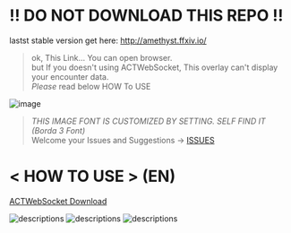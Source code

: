 # !! DO NOT DOWNLOAD THIS REPO !!

lastst stable version get here: http://amethyst.ffxiv.io/<br>
> ok, This Link... You can open browser.<br>
> but If you doesn't using ACTWebSocket, This overlay can't display your encounter data.<br>
> *Please* read below HOW To USE

![image](https://github.com/laiglinne-ff/Project_TheStone/blob/master/Amethyst/Honeycam%202017-12-09%2022-55-45.gif)
> *THIS IMAGE FONT IS CUSTOMIZED BY SETTING. SELF FIND IT (Borda 3 Font)*<br>
> Welcome your Issues and Suggestions → [ISSUES](https://github.com/laiglinne-ff/Project_TheStone/issues) 

# < HOW TO USE > (EN)
[ACTWebSocket Download](https://github.com/ZCube/ACTWebSocket/releases)

![descriptions](https://github.com/laiglinne-ff/Project_TheStone/blob/master/Amethyst/set1.png)
![descriptions](https://github.com/laiglinne-ff/Project_TheStone/blob/master/Amethyst/set2.png)
![descriptions](https://github.com/laiglinne-ff/Project_TheStone/blob/master/Amethyst/set3.png)
